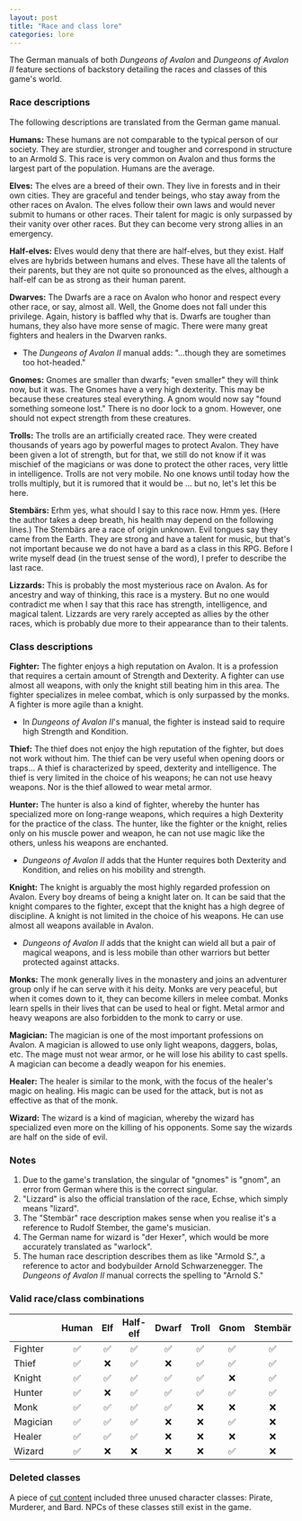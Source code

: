 ```yaml
---
layout: post
title: "Race and class lore"
categories: lore
---
```


The German manuals of both _Dungeons of Avalon_ and _Dungeons of Avalon II_
feature sections of backstory detailing the races and classes of this game's
world.

### Race descriptions

The following descriptions are translated from the German game manual.

__Humans:__ These humans are not comparable to the typical person of our society.
They are sturdier, stronger and tougher and correspond in structure to an Armold
S. This race is very common on Avalon and thus forms the largest part of the
population. Humans are the average.

__Elves:__ The elves are a breed of their own. They live in forests and in their
own cities. They are graceful and tender beings, who stay away from the other
races on Avalon. The elves follow their own laws and would never submit to
humans or other races. Their talent for magic is only surpassed by their vanity
over other races. But they can become very strong allies in an emergency.

__Half-elves:__ Elves would deny that there are half-elves, but they exist. Half
elves are hybrids between humans and elves. These have all the talents of their
parents, but they are not quite so pronounced as the elves, although a half-elf
can be as strong as their human parent.

__Dwarves:__ The Dwarfs are a race on Avalon who honor and respect every other
race, or say, almost all. Well, the Gnome does not fall under this privilege.
Again, history is baffled why that is. Dwarfs are tougher than humans, they also
have more sense of magic. There were many great fighters and healers in the
Dwarven ranks.

* The _Dungeons of Avalon II_ manual adds: "...though they are sometimes too
hot-headed."

__Gnomes:__ Gnomes are smaller than dwarfs; "even smaller" they will think now,
but it was. The Gnomes have a very high dexterity. This may be because these
creatures steal everything. A gnom would now say "found something someone lost."
There is no door lock to a gnom. However, one should not expect strength from
these creatures.

__Trolls:__ The trolls are an artificially created race. They were created
thousands of years ago by powerful mages to protect Avalon. They have been given
a lot of strength, but for that, we still do not know if it was mischief of the
magicians or was done to protect the other races, very little in intelligence.
Trolls are not very mobile. No one knows until today how the trolls multiply,
but it is rumored that it would be ... but no, let's let this be here. 

__Stemb&auml;rs:__ Erhm yes, what should I say to this race now. Hmm yes. (Here
the author takes a deep breath, his health may depend on the following lines.)
The Stemb&auml;rs are a race of origin unknown. Evil tongues say they came from
the Earth. They are strong and have a talent for music, but that's not important
because we do not have a bard as a class in this RPG. Before I write myself
dead (in the truest sense of the word), I prefer to describe the last race.

__Lizzards:__ This is probably the most mysterious race on Avalon. As for
ancestry and way of thinking, this race is a mystery. But no one would
contradict me when I say that this race has strength, intelligence, and magical
talent. Lizzards are very rarely accepted as allies by the other races, which is
probably due more to their appearance than to their talents.

### Class descriptions

__Fighter:__ The fighter enjoys a high reputation on Avalon. It is a profession
that requires a certain amount of Strength and Dexterity. A fighter can use
almost all weapons, with only the knight still beating him in this area. The
fighter specializes in melee combat, which is only surpassed by the monks. A
fighter is more agile than a knight.

* In _Dungeons of Avalon II_'s manual, the fighter is instead said to require
high Strength and Kondition.

__Thief:__ The thief does not enjoy the high reputation of the fighter, but
does not work without him. The thief can be very useful when opening doors or
traps... A thief is characterized by speed, dexterity and intelligence. The
thief is very limited in the choice of his weapons; he can not use heavy
weapons. Nor is the thief allowed to wear metal armor.

__Hunter:__ The hunter is also a kind of fighter, whereby the hunter has
specialized more on long-range weapons, which requires a high Dexterity for the
practice of the class. The hunter, like the fighter or the knight, relies only
on his muscle power and weapon, he can not use magic like the others, unless his
weapons are enchanted.

* _Dungeons of Avalon II_ adds that the Hunter requires both Dexterity and
Kondition, and relies on his mobility and strength.

__Knight:__ The knight is arguably the most highly regarded profession on
Avalon. Every boy dreams of being a knight later on. It can be said that the
knight compares to the fighter, except that the knight has a high degree of
discipline. A knight is not limited in the choice of his weapons. He can use
almost all weapons available in Avalon.

* _Dungeons of Avalon II_ adds that the knight can wield all but a pair of
magical weapons, and is less mobile than other warriors but better protected
against attacks.

__Monks:__ The monk generally lives in the monastery and joins an adventurer
group only if he can serve with it his deity. Monks are very peaceful, but when
it comes down to it, they can become killers in melee combat. Monks learn spells
in their lives that can be used to heal or fight. Metal armor and heavy weapons
are also forbidden to the monk to carry or use.

__Magician:__ The magician is one of the most important professions on Avalon. A
magician is allowed to use only light weapons, daggers, bolas, etc. The mage
must not wear armor, or he will lose his ability to cast spells. A magician can
become a deadly weapon for his enemies.

__Healer:__ The healer is similar to the monk, with the focus of the healer's
magic on healing. His magic can be used for the attack, but is not as effective
as that of the monk.

__Wizard:__ The wizard is a kind of magician, whereby the wizard has specialized
even more on the killing of his opponents. Some say the wizards are half on the
side of evil.

### Notes

1. Due to the game's translation, the singular of "gnomes" is "gnom", an error
from German where this is the correct singular.
2. "Lizzard" is also the official translation of the race, Echse, which simply
means "lizard".
3. The "Stemb&auml;r" race description makes sense when you realise it's a
reference to Rudolf Stember, the game's musician.
4. The German name for wizard is "der Hexer", which would be more accurately
translated as "warlock".
5. The human race description describes them as like "Armold S.", a reference to
actor and bodybuilder Arnold Schwarzenegger. The _Dungeons of Avalon II_ manual
corrects the spelling to "Arnold S."

### Valid race/class combinations

|         |Human|Elf|Half-elf|Dwarf|Troll|Gnom|Stemb&auml;r|Lizzard |
|---------|:---:|:-:|:------:|:---:|:---:|:--:|:----------:|:------:|
|Fighter  | :white_check_mark: |:white_check_mark:|  :white_check_mark:   | :white_check_mark: | :white_check_mark: |:white_check_mark: |    :white_check_mark:     |  :white_check_mark:   |
|Thief    | :white_check_mark: |:x:|  :white_check_mark:   | :x: | :white_check_mark: |:white_check_mark: |    :white_check_mark:     |  :x:   |
|Knight   | :white_check_mark: |:white_check_mark:|  :white_check_mark:   | :white_check_mark: | :white_check_mark: |:x: |    :white_check_mark:     |  :x:   |
|Hunter   | :white_check_mark: |:x:|  :white_check_mark:   | :white_check_mark: | :white_check_mark: |:white_check_mark: |    :white_check_mark:     |  :white_check_mark:   |
|Monk     | :white_check_mark: |:white_check_mark:|  :white_check_mark:   | :white_check_mark: | :x: |:x: |    :x:     |  :x:   |
|Magician | :white_check_mark: |:white_check_mark:|  :white_check_mark:   | :x: | :x: |:white_check_mark: |    :x:     |  :white_check_mark:   |
|Healer   | :white_check_mark: |:white_check_mark:|  :white_check_mark:   | :x: | :x: |:x: |    :x:     |  :x:   |
|Wizard   | :white_check_mark: |:x:|  :x:   | :x: | :x: |:white_check_mark: |    :x:     |  :white_check_mark:   |

### Deleted classes

A piece of [cut content](../secrets/unused-content.html#deleted-character-classes)
included three unused character classes: Pirate, Murderer, and Bard. NPCs of
these classes still exist in the game.
